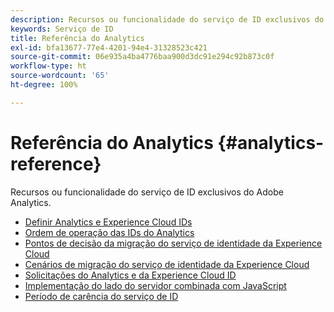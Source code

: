 ```yaml
---
description: Recursos ou funcionalidade do serviço de ID exclusivos do Adobe Analytics.
keywords: Serviço de ID
title: Referência do Analytics
exl-id: bfa13677-77e4-4201-94e4-31328523c421
source-git-commit: 06e935a4ba4776baa900d3dc91e294c92b873c0f
workflow-type: ht
source-wordcount: '65'
ht-degree: 100%

---
```


# Referência do Analytics {#analytics-reference}

Recursos ou funcionalidade do serviço de ID exclusivos do Adobe Analytics.

+ [Definir Analytics e Experience Cloud IDs](analytics-ids.md)
+ [Ordem de operação das IDs do Analytics](analytics-order-of-operations.md)
+ [Pontos de decisão da migração do serviço de identidade da Experience Cloud](migration-decisions.md)
+ [Cenários de migração do serviço de identidade da Experience Cloud](migration-scenarios.md)
+ [Solicitações do Analytics e da Experience Cloud ID](legacy-analytics.md)
+ [Implementação do lado do servidor combinada com JavaScript](server-side.md)
+ [Período de carência do serviço de ID](grace-period.md)
<!--+ [Data Collection CNAMEs and Cross-Domain Tracking](cname.md)-->
